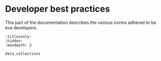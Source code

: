 # Developer best practices

This part of the documentation describes the various norms adhered to be eva developers.


```{toctree}
:titlesonly:
:hidden:
:maxdepth: 2

data_collections
```
